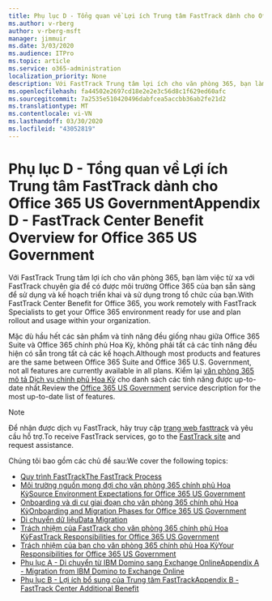 ```yaml
---
title: Phụ lục D - Tổng quan về Lợi ích Trung tâm FastTrack dành cho Office 365 US Government
ms.author: v-rberg
author: v-rberg-msft
manager: jimmuir
ms.date: 3/03/2020
ms.audience: ITPro
ms.topic: article
ms.service: o365-administration
localization_priority: None
description: Với FastTrack Trung tâm lợi ích cho văn phòng 365, bạn làm việc từ xa với FastTrack chuyên gia để có được môi trường Office 365 của bạn sẵn sàng để sử dụng và kế hoạch triển khai và sử dụng trong tổ chức của bạn.
ms.openlocfilehash: fa44502e2697cd18e2e2e3c56d8c1f629ed60afc
ms.sourcegitcommit: 7a2535e510420496dabfcea5accbb36ab2fe21d2
ms.translationtype: MT
ms.contentlocale: vi-VN
ms.lasthandoff: 03/30/2020
ms.locfileid: "43052819"
---
```

# <a name="appendix-d---fasttrack-center-benefit-overview-for-office-365-us-government"></a><span data-ttu-id="4407b-103">Phụ lục D - Tổng quan về Lợi ích Trung tâm FastTrack dành cho Office 365 US Government</span><span class="sxs-lookup"><span data-stu-id="4407b-103">Appendix D - FastTrack Center Benefit Overview for Office 365 US Government</span></span>

<span data-ttu-id="4407b-104">Với FastTrack Trung tâm lợi ích cho văn phòng 365, bạn làm việc từ xa với FastTrack chuyên gia để có được môi trường Office 365 của bạn sẵn sàng để sử dụng và kế hoạch triển khai và sử dụng trong tổ chức của bạn.</span><span class="sxs-lookup"><span data-stu-id="4407b-104">With FastTrack Center Benefit for Office 365, you work remotely with FastTrack Specialists to get your Office 365 environment ready for use and plan rollout and usage within your organization.</span></span> 
  
<span data-ttu-id="4407b-105">Mặc dù hầu hết các sản phẩm và tính năng đều giống nhau giữa Office 365 Suite và Office 365 chính phủ Hoa Kỳ, không phải tất cả các tính năng đều hiện có sẵn trong tất cả các kế hoạch.</span><span class="sxs-lookup"><span data-stu-id="4407b-105">Although most products and features are the same between Office 365 Suite and Office 365 U.S. Government, not all features are currently available in all plans.</span></span> <span data-ttu-id="4407b-106">Kiểm lại [văn phòng 365 mô tả Dịch vụ chính phủ Hoa Kỳ](https://aka.ms/aboutgovcloud) cho danh sách các tính năng được up-to-date nhất.</span><span class="sxs-lookup"><span data-stu-id="4407b-106">Review the [Office 365 US Government](https://aka.ms/aboutgovcloud) service description for the most up-to-date list of features.</span></span>

> [!NOTE]
> <span data-ttu-id="4407b-107">Để nhận được dịch vụ FastTrack, hãy truy cập [trang web fasttrack](https://go.microsoft.com/fwlink/?linkid=780698) và yêu cầu hỗ trợ.</span><span class="sxs-lookup"><span data-stu-id="4407b-107">To receive FastTrack services, go to the [FastTrack site](https://go.microsoft.com/fwlink/?linkid=780698) and request assistance.</span></span>  

<span data-ttu-id="4407b-108">Chúng tôi bao gồm các chủ đề sau:</span><span class="sxs-lookup"><span data-stu-id="4407b-108">We cover the following topics:</span></span>
- [<span data-ttu-id="4407b-109">Quy trình FastTrack</span><span class="sxs-lookup"><span data-stu-id="4407b-109">The FastTrack Process</span></span>](O365-fasttrack-process.md) 
- [<span data-ttu-id="4407b-110">Môi trường nguồn mong đợi cho văn phòng 365 chính phủ Hoa Kỳ</span><span class="sxs-lookup"><span data-stu-id="4407b-110">Source Environment Expectations for Office 365 US Government</span></span>](US-Gov-appendix-source-environment-expectations.md)   
- [<span data-ttu-id="4407b-111">Onboarding và di cư giai đoạn cho văn phòng 365 chính phủ Hoa Kỳ</span><span class="sxs-lookup"><span data-stu-id="4407b-111">Onboarding and Migration Phases for Office 365 US Government</span></span>](US-Gov-appendix-onboarding-and-migration.md)
- [<span data-ttu-id="4407b-112">Di chuyển dữ liệu</span><span class="sxs-lookup"><span data-stu-id="4407b-112">Data Migration</span></span>](O365-data-migration.md)    
- [<span data-ttu-id="4407b-113">Trách nhiệm của FastTrack cho văn phòng 365 chính phủ Hoa Kỳ</span><span class="sxs-lookup"><span data-stu-id="4407b-113">FastTrack Responsibilities for Office 365 US Government</span></span>](US-Gov-appendix-fasttrack-responsibilities.md)   
- [<span data-ttu-id="4407b-114">Trách nhiệm của bạn cho văn phòng 365 chính phủ Hoa Kỳ</span><span class="sxs-lookup"><span data-stu-id="4407b-114">Your Responsibilities for Office 365 US Government</span></span>](US-Gov-appendix-your-responsibilities.md) 
- [<span data-ttu-id="4407b-115">Phụ lục A - Di chuyển từ IBM Domino sang Exchange Online</span><span class="sxs-lookup"><span data-stu-id="4407b-115">Appendix A - Migration from IBM Domino to Exchange Online</span></span>](O365-from-ibm-domino-to-exchange-online.md)   
- [<span data-ttu-id="4407b-116">Phụ lục B - Lợi ích bổ sung của Trung tâm FastTrack</span><span class="sxs-lookup"><span data-stu-id="4407b-116">Appendix B - FastTrack Center Additional Benefit</span></span>](O365-fasttrack-additional-benefits.md)
